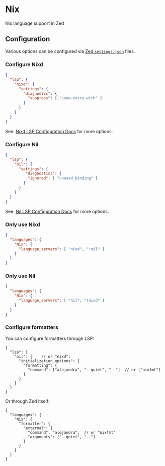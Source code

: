 # Nix

Nix language support in Zed

## Configuration

Various options can be configured via [Zed `settings.json`](https://zed.dev/docs/configuring-zed#settings-files) files.

### Configure Nixd

```json
{
  "lsp": {
    "nixd": {
      "settings": {
        "diagnostic": {
          "suppress": [ "sema-extra-with" ]
        }
      }
    }
  }
}
```

See: [Nixd LSP Configuration Docs](https://github.com/nix-community/nixd/blob/main/nixd/docs/configuration.md) for more options.

### Configure Nil

```json
{
  "lsp": {
    "nil": {
      "settings": {
         "diagnostics": {
          "ignored": [ "unused_binding" ]
        }
      }
    }
  }
}
```

See: [Nil LSP Configuration Docs](https://github.com/oxalica/nil/blob/main/docs/configuration.md) for more options.


### Only use Nixd

```json
{
  "languages": {
    "Nix": {
      "language_servers": [ "nixd", "!nil" ]
    }
  }
}
```

### Only use Nil

```json
{
  "languages": {
    "Nix": {
      "language_servers": [ "nil", "!nixd" ]
    }
  }
}
```

### Configure formatters

You can configure formatters through LSP:

```jsonc
{
  "lsp": {
    "nil": {    // or "nixd":
      "initialization_options": {
        "formatting": {
          "command": ["alejandra", "--quiet", "--"]  // or ["nixfmt"]
        }
      }
    }
  }
}
```

Or through Zed itself:

```jsonc
{
  "languages": {
    "Nix": {
      "formatter": {
        "external": {
          "command": "alejandra",  // or "nixfmt"
          "arguments": ["--quiet", "--"]
        }
      }
    }
  }
}
```
